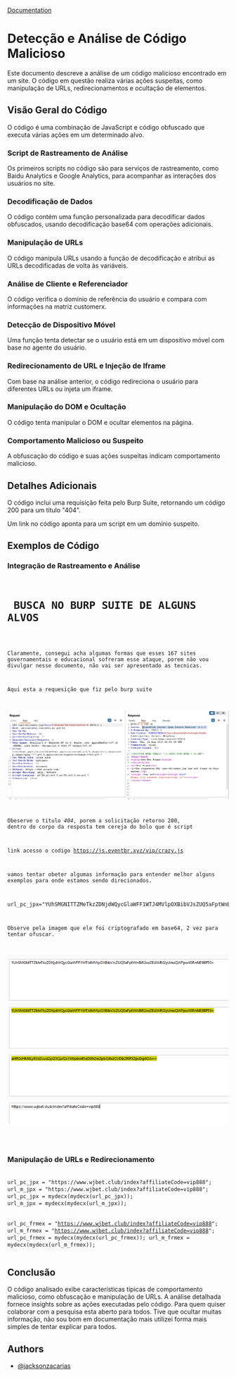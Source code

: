 [Documentation](https://linktodocumentation)  
<!DOCTYPE html>
<html>

<head>
  <title>Análise de Código Malicioso</title>
</head>

<body>

<h1>Detecção e Análise de Código Malicioso</h1>

<p>Este documento descreve a análise de um código malicioso encontrado em um site. O código em questão realiza várias ações suspeitas, como manipulação de URLs, redirecionamentos e ocultação de elementos.</p>

<h2>Visão Geral do Código</h2>

<p>O código é uma combinação de JavaScript e código obfuscado que executa várias ações em um determinado alvo.</p>

<h3>Script de Rastreamento de Análise</h3>
<p>Os primeiros scripts no código são para serviços de rastreamento, como Baidu Analytics e Google Analytics, para acompanhar as interações dos usuários no site.</p>

<h3>Decodificação de Dados</h3>
<p>O código contém uma função personalizada para decodificar dados obfuscados, usando decodificação base64 com operações adicionais.</p>

<h3>Manipulação de URLs</h3>
<p>O código manipula URLs usando a função de decodificação e atribui as URLs decodificadas de volta às variáveis.</p>

<h3>Análise de Cliente e Referenciador</h3>
<p>O código verifica o domínio de referência do usuário e compara com informações na matriz customerx.</p>

<h3>Detecção de Dispositivo Móvel</h3>
<p>Uma função tenta detectar se o usuário está em um dispositivo móvel com base no agente do usuário.</p>

<h3>Redirecionamento de URL e Injeção de Iframe</h3>
<p>Com base na análise anterior, o código redireciona o usuário para diferentes URLs ou injeta um iframe.</p>

<h3>Manipulação do DOM e Ocultação</h3>
<p>O código tenta manipular o DOM e ocultar elementos na página.</p>

<h3>Comportamento Malicioso ou Suspeito</h3>
<p>A obfuscação do código e suas ações suspeitas indicam comportamento malicioso.</p>

<h2>Detalhes Adicionais</h2>

<p>O código inclui uma requisição feita pelo Burp Suite, retornando um código 200 para um título "404".</p>
<p>Um link no código aponta para um script em um domínio suspeito.</p>

<h2>Exemplos de Código</h2>

<h3>Integração de Rastreamento e Análise</h3>
<pre>
<code>
<h1> BUSCA NO BURP SUITE DE ALGUNS ALVOS</h1>

Claramente, consegui acha algumas formas que esses 167 sites governamentais e educacional sofreram esse ataque, porem não vou divulgar nesse documento, não vai ser apresentado as tecnicas. 

Aqui esta a requesição que fiz pelo burp suite

![Alt text](image.png)

Obeserve o titulo *404*, porem a solicitação retorno 200, dentro do corpo da resposta tem cereja do bolo que é script 

link acesso o codigo https://js.eventbr.xyz/vip/crazy.js

vamos tentar obeter algumas informação para entender melhor
alguns exemplos para onde estamos sendo direcionados. 

url_pc_jpx="YUhSMGNITTZMeTkzZDNjdWQycGlaWFF1WTJ4MVlpOXBibVJsZUQ5aFptWnBiR2xoZEdWRGIyUmxQWFpwY0RnNE9BPT0=";

Observe pela imagem que ele foi criptografado em base64, 2 vez para tentar ofuscar. 

![Alt text](image-1.png)

</code>
</pre>

<h3>Manipulação de URLs e Redirecionamento</h3>
<pre>
<code>
url_pc_jpx = "https://www.wjbet.club/index?affiliateCode=vip888";
url_m_jpx = "https://www.wjbet.club/index?affiliateCode=vip888";
url_pc_jpx = mydecx(mydecx(url_pc_jpx));
url_m_jpx = mydecx(mydecx(url_m_jpx));

url_pc_frmex = "https://www.wjbet.club/index?affiliateCode=vip888";
url_m_frmex = "https://www.wjbet.club/index?affiliateCode=vip888";
url_pc_frmex = mydecx(mydecx(url_pc_frmex));
url_m_frmex = mydecx(mydecx(url_m_frmex));
</code>
</pre>

<h2>Conclusão</h2>

<p>O código analisado exibe características típicas de comportamento malicioso, como obfuscação e manipulação de URLs. A análise detalhada fornece insights sobre as ações executadas pelo código.
Para quem quiser colaborar com a pesquisa esta aberto para todos.
Tive que ocultar muitas informação, não sou bom em documentação mais utilizei forma mais simples de tentar explicar para todos. </p>

</body>

</html>

## Authors  
- [@jacksonzacarias](https://www.github.com/jacksonzacarias)  
